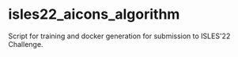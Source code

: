 # isles22_aicons_algorithm
Script for training and docker generation for submission to ISLES'22 Challenge. 
